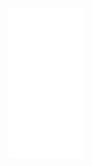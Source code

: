 <iframe style="width:120px;height:240px;" marginwidth="0" marginheight="0" scrolling="no" frameborder="0" src="//ws-na.amazon-adsystem.com/widgets/q?ServiceVersion=20070822&OneJS=1&Operation=GetAdHtml&MarketPlace=US&source=ss&ref=as_ss_li_til&ad_type=product_link&tracking_id=curationla-20&language=en_US&marketplace=amazon&region=US&placement=B00UR7A074&asins=B00UR7A074&linkId=c4d5eba90f5a571e183ca02d68117555&show_border=true&link_opens_in_new_window=true"></iframe>